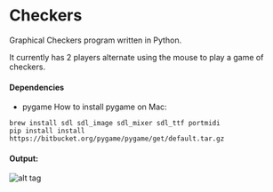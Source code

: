 # Checkers
Graphical Checkers program written in Python.

It currently has 2 players alternate using the mouse to play a game of checkers.

#### Dependencies
- pygame
How to install pygame on Mac:
```
brew install sdl sdl_image sdl_mixer sdl_ttf portmidi
pip install install https://bitbucket.org/pygame/pygame/get/default.tar.gz
```

#### Output:
![alt tag](https://github.com/zFleischman/RandomPythonProjects/blob/master/Checkers/checkers.png)
